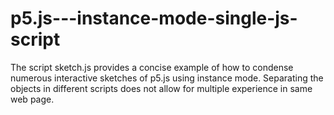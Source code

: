 # p5.js---instance-mode-single-js-script
The script sketch.js provides a concise example of how to condense numerous interactive sketches of p5.js using instance mode. Separating the objects in different scripts does not allow for multiple experience in same web page.

